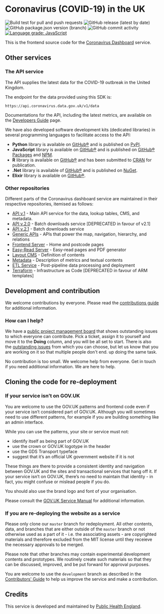 # Coronavirus (COVID-19) in the UK

![Build test for pull and push requests](https://github.com/PublicHealthEngland/coronavirus-dashboard/workflows/Build/badge.svg)
![GitHub release (latest by date)](https://img.shields.io/github/v/release/publichealthengland/coronavirus-dashboard)
![GitHub package.json version (branch)](https://img.shields.io/github/package-json/v/publichealthengland/coronavirus-dashboard/v3-development)
![GitHub commit activity](https://img.shields.io/github/commit-activity/y/publichealthengland/coronavirus-dashboard)
[![Language grade: JavaScript](https://img.shields.io/lgtm/grade/javascript/g/publichealthengland/coronavirus-dashboard.svg?logo=lgtm&logoWidth=18)](https://lgtm.com/projects/g/publichealthengland/coronavirus-dashboard/context:javascript)

This is the frontend source code for the [Coronavirus Dashboard](https://coronavirus.data.gov.uk) service.

## Other services

### The API service

The API supplies the latest data for the COVID-19 outbreak in the United Kingdom. 

The endpoint for the data provided using this SDK is:

    https://api.coronavirus.data.gov.uk/v1/data

Documentations for the API, including the latest metrics, are available on 
the [Developers Guide](https://coronavirus.data.gov.uk/developers-guide) page.

We have also developed software development kits (dedicated libraries) in several programming 
languages to facilitate access to the API:
 
- **Python** library is available on [GitHub®](https://github.com/publichealthengland/coronavirus-dashboard-api-python-sdk) and is published on [PyPI](https://pypi.org/project/uk-covid19/).   
- **JavaScript** library is available on [GitHub®](https://github.com/publichealthengland/coronavirus-dashboard-api-javascript-sdk) and is published on [GitHub® Packages](https://github.com/publichealthengland/coronavirus-dashboard-api-javascript-sdk/packages/343170) and [NPM](https://www.npmjs.com/package/@publichealthengland/uk-covid19).
- **R** library is available on [GitHub®](https://github.com/publichealthengland/coronavirus-dashboard-api-r-sdk) and has been submitted to [CRAN](https://cran.r-project.org) for publication.
- **.Net** library is available of [GitHub®](https://github.com/publichealthengland/coronavirus-dashboard-api-net-sdk) and is published on [NuGet](https://www.nuget.org/packages/UKCovid19/).
- **Elixir** library is available on [GitHub®](https://github.com/publichealthengland/coronavirus-dashboard-api-elixir-sdk).


### Other repositories

Different parts of the Coronavirus dashboard service are maintained in their respective 
repositories, itemised as follows:
 
- [API v.1](https://github.com/publichealthengland/coronavirus-dashboard-api-v1) - Main API service for the data, lookup tables, CMS, and metadata.
- [API v.2.0](https://github.com/publichealthengland/coronavirus-dashboard-api-v2) - Batch downloads service [DEPRECATED in favour of v2.1]
- [API v.2.1](https://github.com/publichealthengland/coronavirus-dashboard-api-v2-server) - Batch downloads service
- [Generic APIs](https://github.com/publichealthengland/coronavirus-dashboard-generic-apis) - APIs that power the map, navigation, hierarchy, and relations
- [Frontend Server](https://github.com/publichealthengland/coronavirus-dashboard-frontend-server) - Home and postcode pages
- [Easy-Read Server](https://github.com/publichealthengland/coronavirus-dashboard-easy-read) - Easy-read pages and PDF generator
- [Layout CMS](https://github.com/publichealthengland/coronavirus-dashboard-layouts) - Definition of contents
- [Metadata](https://github.com/publichealthengland/coronavirus-dashboard-metadata) - Description of metrics and textual contents
- [ETL Service](https://github.com/publichealthengland/coronavirus-dashboard-pipeline-etl) - Post-pipeline data processing and deployment
- [Terraform](https://github.com/publichealthengland/coronavirus-dashboard-terraform) - Infrastructure as Code [DEPRECATED in favour of ARM templates]


## Development and contribution

We welcome contributions by everyone. Please read 
the [contributions guide](https://github.com/PublicHealthEngland/coronavirus-dashboard/blob/master/CONTRIBUTING.md) for 
additional information.

### How can I help?
We have a [public project management board](https://github.com/orgs/PublicHealthEngland/projects/1) that 
shows outstanding issues to which everyone can contribute. Pick a ticket, assign it to 
yourself and move it to the **Doing** column, and you will be all set to start. There is 
also the [outstanding issues](https://github.com/PublicHealthEngland/coronavirus-dashboard/issues) from 
which you can choose, but let us know that you are working on it so that multiple people 
don't end. up doing the same task.

No contribution is too small. We welcome help from everyone. Get in touch if you need 
additional information. We are here to help. 

## Cloning the code for re-deployment

### If your service isn’t on GOV.UK
You are welcome to use the GOV.UK patterns and frontend code even if your service isn’t 
considered part of GOV.UK. Although you will sometimes need to use different patterns, 
for example if you are building something like an admin interface.

While you can use the patterns, your site or service must not:

- identify itself as being part of GOV.UK
- use the crown or GOV.UK logotype in the header
- use the GDS Transport typeface
- suggest that it’s an official UK government website if it is not

These things are there to provide a consistent identity and navigation between GOV.UK and 
the sites and transactional services that hang off it. If your service isn’t on GOV.UK, 
there’s no need to maintain that identity - in fact, you might confuse or mislead people 
if you do.

You should also use the brand logo and font of your organisation.

Please consult the [GOV.UK Service Manual](https://www.gov.uk/service-manual/design/making-your-service-look-like-govuk#if-your-service-isnt-on-govuk) for 
additional information.

### If you are re-deploying the website as a service

Please only clone our `master` branch for redeployment. All other contents, data, and 
branches that are either outside of the `master` branch or not otherwise used as a 
part of it - i.e. the associating assets - are copyrighted materials and therefore 
excluded from the MIT license until they receieve the necessary approvals to be merged.

Please note that other branches may contain experimental development contents and 
prototypes. We routinely create such materials so that they can be discussed, improved, 
and be put forward for approval purposes. 

You are welcome to use the `development` branch as described in 
the [Contributors' Guide](https://github.com/PublicHealthEngland/coronavirus-dashboard/blob/master/CONTRIBUTING.md) to 
help us improve the service and make a contribution.

## Credits
This service is developed and maintained by [Public Health England](https://www.gov.uk/government/organisations/public-health-england).

